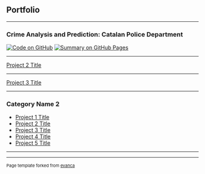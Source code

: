 ## Portfolio

---

### Crime Analysis and Prediction: Catalan Police Department

[![Code on GitHub](https://img.shields.io/badge/GitHub-Code_on_GitHub-blue?logo=GitHub)](https://github.com/navarrof/CrimeAnalysis)
[![Summary on GitHub Pages](https://img.shields.io/badge/GitHub-Summary_on_GitHub_Pages-orange?logo=GitHub)](https://navarrof.github.io/CrimeAnalysis/)

---
[Project 2 Title](/pdf/sample_presentation.pdf)


---
[Project 3 Title](http://example.com/)


---

### Category Name 2

- [Project 1 Title](http://example.com/)
- [Project 2 Title](http://example.com/)
- [Project 3 Title](http://example.com/)
- [Project 4 Title](http://example.com/)
- [Project 5 Title](http://example.com/)

---




---
<p style="font-size:11px">Page template forked from <a href="https://github.com/evanca/quick-portfolio">evanca</a></p>
<!-- Remove above link if you don't want to attibute -->
